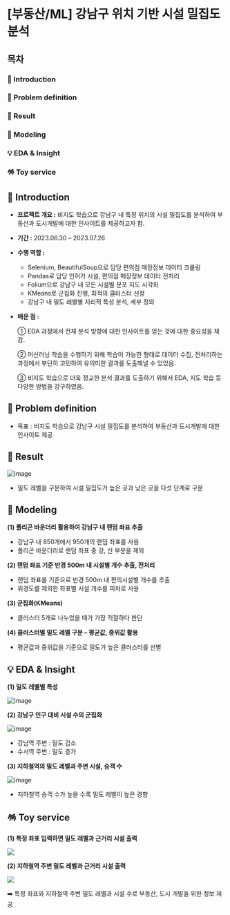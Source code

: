 # [부동산/ML] 강남구 위치 기반 시설 밀집도 분석


## 목차

### 📖 Introduction
### 🔧 Problem definition
### 📝 Result
### 🤖 Modeling
### 💡 EDA & Insight
### 🪅 Toy service



##  📖 Introduction


- __프로젝트 개요 :__ 비지도 학습으로 강남구 내 특정 위치의 시설 밀집도를 분석하여 부동산과 도시개발에 대한 인사이트를 제공하고자 함.

- __기간 :__ 2023.06.30 – 2023.07.26

- __수행 역할 :__ 

  - Selenium, BeautifulSoup으로 담당 편의점 매장정보 데이터 크롤링
  - Pandas로 담당 인허가 시설, 편의점 매장정보 데이터 전처리
  - Folium으로 강남구 내 모든 시설별 분포 지도 시각화
  - KMeans로 군집화 진행, 최적의 클러스터 선정
  - 강남구 내 밀도 레벨별 지리적 특성 분석, 세부 정의

- __배운 점 :__

  ① EDA 과정에서 전체 분석 방향에 대한 인사이트를 얻는 것에
대한 중요성을 체감.

  ② 머신러닝 학습을 수행하기 위해 학습이 가능한 형태로 데이터
수집, 전처리하는 과정에서 부단히 고민하여 유의미한 결과를
도출해낼 수 있었음.

  ③ 비지도 학습으로 더욱 정교한 분석 결과를 도출하기 위해서
EDA, 지도 학습 등 다양한 방법을 강구하였음.



## 🔧 Problem definition

- 목표 : 비지도 학습으로 강남구 시설 밀집도를 분석하여 부동산과 도시개발에 대한 인사이트 제공

## 📝 Result

![image](https://github.com/taeyoongit/zerobase_ML_project/assets/135580777/4c0376d0-f124-40f9-a13f-d714baa84432)

- 밀도 레벨을 구분하여 시설 밀집도가 높은 곳과 낮은 곳을 다섯 단계로 구분

## 🤖 Modeling

__(1) 폴리곤 바운더리 활용하여 강남구 내 랜덤 좌표 추출__

- 강남구 내 850개에서 950개의 랜덤 좌표를 사용
- 폴리곤 바운더리로 랜덤 좌표 중 강, 산 부분을 제외

__(2) 랜덤 좌표 기준 반경 500m 내 시설별 개수 추출, 전처리__

- 랜덤 좌표를 기준으로 반경 500m 내 편의시설별 개수를 추출
- 위경도를 제외한 좌표별 시설 개수를 피처로 사용

__(3) 군집화(KMeans)__

- 클러스터 5개로 나누었을 때가 가장 적절하다 판단

__(4) 클러스터별 밀도 레벨 구분 – 평균값, 중위값 활용__

- 평균값과 중위값을 기준으로 밀도가 높은 클러스터를 선별


## 💡 EDA & Insight

__(1) 밀도 레벨별 특성__

![image](https://github.com/taeyoongit/zerobase_ML_project/assets/135580777/07475725-4443-4782-8502-7e5325bb1f6c)

__(2) 강남구 인구 대비 시설 수의 군집화__


![image](https://github.com/taeyoongit/zerobase_ML_project/assets/135580777/ba50c821-3582-49dc-966d-bd01a9b0ab00)


- 강남역 주변 : 밀도 감소
- 수서역 주변 : 밀도 증가

__(3) 지하철역의 밀도 레벨과 주변 시설, 승객 수__


![image](https://github.com/taeyoongit/zerobase_ML_project/assets/135580777/ceea8962-a2f3-4703-96a2-6b0ee6fb8709)


- 지하철역 승객 수가 높을 수록 밀도 레벨이 높은 경향


## 🪅 Toy service

__(1) 특정 좌표 입력하면 밀도 레벨과 근거리 시설 출력__

![](https://velog.velcdn.com/images/hsty94/post/3408c992-f21f-43b1-8301-bb4a28c638ac/image.png)

__(2) 지하철역 주변 밀도 레벨과 근거리 시설 출력__

![](https://velog.velcdn.com/images/hsty94/post/2cb5ad72-a1b0-4884-afba-bca02f0e9158/image.png)

➡️ 특정 좌표와 지하철역 주변 밀도 레벨과 시설 수로 부동산, 도시 개발을 위한 정보 제공

